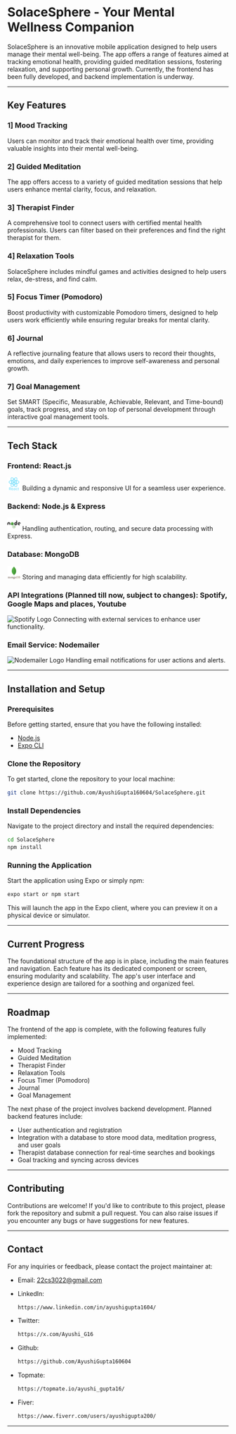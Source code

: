 # SolaceSphere - Your Mental Wellness Companion

SolaceSphere is an innovative mobile application designed to help users manage their mental well-being. The app offers a range of features aimed at tracking emotional health, providing guided meditation sessions, fostering relaxation, and supporting personal growth. Currently, the frontend has been fully developed, and backend implementation is underway.

--- 

## Key Features

### 1] Mood Tracking
  Users can monitor and track their emotional health over time, providing valuable insights into their mental well-being.

### 2] Guided Meditation
  The app offers access to a variety of guided meditation sessions that help users enhance mental clarity, focus, and relaxation.

### 3] Therapist Finder
  A comprehensive tool to connect users with certified mental health professionals. Users can filter based on their preferences and find the right therapist for them.

### 4] Relaxation Tools
  SolaceSphere includes mindful games and activities designed to help users relax, de-stress, and find calm.

### 5] Focus Timer (Pomodoro)
  Boost productivity with customizable Pomodoro timers, designed to help users work efficiently while ensuring regular breaks for mental clarity.

### 6] Journal
  A reflective journaling feature that allows users to record their thoughts, emotions, and daily experiences to improve self-awareness and personal growth.

### 7] Goal Management
  Set SMART (Specific, Measurable, Achievable, Relevant, and Time-bound) goals, track progress, and stay on top of personal development through interactive goal management tools.

---

## Tech Stack

### Frontend: React.js

<img src="https://raw.githubusercontent.com/devicons/devicon/master/icons/react/react-original-wordmark.svg" width="30" height="30" alt="React.js Logo" />  
Building a dynamic and responsive UI for a seamless user experience.

### Backend: Node.js & Express

<img src="https://raw.githubusercontent.com/devicons/devicon/master/icons/nodejs/nodejs-original-wordmark.svg" width="30" height="30" alt="Node.js Logo" />  
Handling authentication, routing, and secure data processing with Express.

### Database: MongoDB

<img src="https://raw.githubusercontent.com/devicons/devicon/master/icons/mongodb/mongodb-original-wordmark.svg" width="30" height="30" alt="MongoDB Logo" />  
Storing and managing data efficiently for high scalability.

### API Integrations (Planned till now, subject to changes): Spotify, Google Maps and places, Youtube

<img src="https://storage.googleapis.com/pr-newsroom-wp/1/2023/05/Spotify_Primary_Logo_RGB_Green.png" width="30" height="30" alt="Spotify Logo" />  
Connecting with external services to enhance user functionality.

### Email Service: Nodemailer

<img src="https://nodemailer.com/nm_logo_200x136.png" width="30" height="30" alt="Nodemailer Logo" />  
Handling email notifications for user actions and alerts.

---

## Installation and Setup

### Prerequisites
Before getting started, ensure that you have the following installed:

- [Node.js](https://nodejs.org/)
- [Expo CLI](https://docs.expo.dev/get-started/installation/)

### Clone the Repository

To get started, clone the repository to your local machine:

```bash
git clone https://github.com/AyushiGupta160604/SolaceSphere.git
```

### Install Dependencies

Navigate to the project directory and install the required dependencies:

```bash
cd SolaceSphere
npm install
```

### Running the Application

Start the application using Expo or simply npm:

```bash
expo start or npm start
```

This will launch the app in the Expo client, where you can preview it on a physical device or simulator.

---

## Current Progress

The foundational structure of the app is in place, including the main features and navigation. Each feature has its dedicated component or screen, ensuring modularity and scalability. The app's user interface and experience design are tailored for a soothing and organized feel.

---

## Roadmap
The frontend of the app is complete, with the following features fully implemented:
- Mood Tracking
- Guided Meditation
- Therapist Finder
- Relaxation Tools
- Focus Timer (Pomodoro)
- Journal
- Goal Management

The next phase of the project involves backend development. Planned backend features include:
- User authentication and registration
- Integration with a database to store mood data, meditation progress, and user goals
- Therapist database connection for real-time searches and bookings
- Goal tracking and syncing across devices

---

## Contributing
Contributions are welcome! If you'd like to contribute to this project, please fork the repository and submit a pull request. You can also raise issues if you encounter any bugs or have suggestions for new features.

---

## Contact
For any inquiries or feedback, please contact the project maintainer at:
- Email:
  22cs3022@gmail.com
  
- LinkedIn:
  ```bash
  https://www.linkedin.com/in/ayushigupta1604/
  
- Twitter:
  ```bash
  https://x.com/Ayushi_G16
  
- Github:
  ```bash
  https://github.com/AyushiGupta160604
  
- Topmate:
  ```bash
  https://topmate.io/ayushi_gupta16/
  
- Fiver:
  ```bash
  https://www.fiverr.com/users/ayushigupta200/
---
